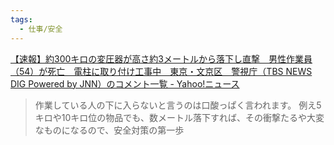 ```yaml
---
tags:
  - 仕事/安全
---
```

[【速報】約300キロの変圧器が高さ約3メートルから落下し直撃　男性作業員（54）が死亡　電柱に取り付け工事中　東京・文京区　警視庁（TBS NEWS DIG Powered by JNN）のコメント一覧 - Yahoo!ニュース](https://news.yahoo.co.jp/articles/52d663927a6615a78c30b4aa4df43f080350ba06/comments)

>作業している人の下に入らないと言うのは口酸っぱく言われます。 例え5キロや10キロ位の物品でも、数メートル落下すれば、その衝撃たるや大変なものになるので、安全対策の第一歩

